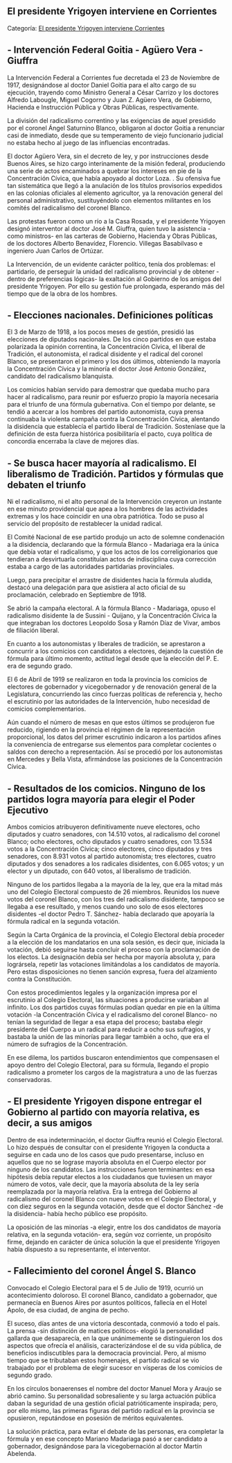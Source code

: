 ## El presidente Yrigoyen interviene en Corrientes

Categoría: [El presidente Yrigoyen interviene Corrientes](http://descubrircorrientes.com.ar/2012/index.php/3875-corrientes-en-la-familia-argentina-1870-a-la-actualidad/de-juan-ramon-vidal-a-benjamin-solano-gonzalez-1909-1929/gobierno-de-mariano-indalecio-loza/el-presidente-yrigoyen-interviene-corrientes)

## **\- Intervención Federal Goitia - Agüero Vera - Giuffra**

La Intervención Federal a Corrientes fue decretada el 23 de Noviembre de 1917, designándose al doctor Daniel Goitia para el alto cargo de su ejecución, trayendo como Ministro General a César Carrizo y los doctores Alfredo Labougle, Miguel Cogorno y Juan Z. Agüero Vera, de Gobierno, Hacienda e Instrucción Pública y Obras Públicas, respectivamente.

La división del radicalismo correntino y las exigencias de aquel presidido por el coronel Ángel Saturnino Blanco, obligaron al doctor Goitia a renunciar casi de inmediato, desde que su temperamento de viejo funcionario judicial no estaba hecho al juego de las influencias encontradas.

El doctor Agüero Vera, sin el decreto de ley, y por instrucciones desde Buenos Aires, se hizo cargo interinamente de la misión federal, produciendo una serie de actos encaminados a quebrar los intereses en pie de la Concentración Cívica, que había apoyado al doctor Loza. . Su ofensiva fue tan sistemática que llegó a la anulación de los títulos provisorios expedidos en las colonias oficiales al elemento agricultor, ya la renovación general del personal administrativo, sustituyéndolo con elementos militantes en los comités del radicalismo del coronel Blanco.

Las protestas fueron como un río a la Casa Rosada, y el presidente Yrigoyen designó interventor al doctor José M. Giuffra, quien tuvo la asistencia -como ministros- en las carteras de Gobierno, Hacienda y Obras Públicas, de los doctores Alberto Benavídez, Florencio. Villegas Basabilvaso e ingeniero Juan Carlos de Ortúzar.

La Intervención, de un evidente carácter político, tenía dos problemas: el partidario, de perseguir la unidad del radicalismo provincial y de obtener -dentro de preferencias lógicas- la exaltación al Gobierno de los amigos del presidente Yrigoyen. Por ello su gestión fue prolongada, esperando más del tiempo que de la obra de los hombres.

## **\- Elecciones nacionales. Definiciones políticas**

El 3 de Marzo de 1918, a los pocos meses de gestión, presidió las elecciones de diputados nacionales. De los cinco partidos en que estaba polarizada la opinión correntina, la Concentración Cívica, el liberal de Tradición, el autonomista, el radical disidente y el radical del coronel Blanco, se presentaron el primero y los dos últimos, obteniendo la mayoría la Concentración Cívica y la minoría el doctor José Antonio González, candidato del radicalismo blanquista.

Los comicios habían servido para demostrar que quedaba mucho para hacer al radicalismo, para reunir por esfuerzo propio la mayoría necesaria para el triunfo de una fórmula gubernativa. Con el tiempo por delante, se tendió a acercar a los hombres del partido autonomista, cuya prensa continuaba la violenta campaña contra la Concentración Cívica, alentando la disidencia que establecía el partido liberal de Tradición. Sosteníase que la definición de esta fuerza histórica posibilitaría el pacto, cuya política de concordia encerraba la clave de mejores días.

## **\- Se busca hacer mayoría al radicalismo. El liberalismo de Tradición. Partidos y fórmulas que debaten el triunfo**

Ni el radicalismo, ni el alto personal de la Intervención creyeron un instante en ese minuto providencial que apea a los hombres de las actividades extremas y los hace coincidir en una obra patriótica. Todo se puso al servicio del propósito de restablecer la unidad radical.

El Comité Nacional de ese partido produjo un acto de solemne condenación a la disidencia, declarando que la fórmula Blanco - Madariaga era la única que debía votar el radicalismo, y que los actos de los correligionarios que tendieran a desvirtuarla constituían actos de indisciplina cuya corrección estaba a cargo de las autoridades partidarias provinciales.

Luego, para precipitar el arrastre de disidentes hacia la fórmula aludida, destacó una delegación para que asistiera al acto oficial de su proclamación, celebrado en Septiembre de 1918.

Se abrió la campaña electoral. A la fórmula Blanco - Madariaga, opuso el radicalismo disidente la de Sussini - Quijano, y la Concentración Cívica la que integraban los doctores Leopoldo Sosa y Ramón Díaz de Vivar, ambos de filiación liberal.

En cuanto a los autonomistas y liberales de tradición, se aprestaron a concurrir a los comicios con candidatos a electores, dejando la cuestión de fórmula para último momento, actitud legal desde que la elección del P. E. era de segundo grado.

El 6 de Abril de 1919 se realizaron en toda la provincia los comicios de electores de gobernador y vicegobernador y de renovación general de la Legislatura, concurriendo las cinco fuerzas políticas de referencia y, hecho el escrutinio por las autoridades de la Intervención, hubo necesidad de comicios complementarios.

Aún cuando el número de mesas en que estos últimos se produjeron fue reducido, rigiendo en la provincia el régimen de la representación proporcional, los datos del primer escrutinio indicaron a los partidos afines la conveniencia de entregarse sus elementos para completar cocientes o saldos con derecho a representación. Así se procedió por los autonomistas en Mercedes y Bella Vista, afirmándose las posiciones de la Concentración Cívica.

## **\- Resultados de los comicios. Ninguno de los partidos logra mayoría para elegir el Poder Ejecutivo**

Ambos comicios atribuyeron definitivamente nueve electores, ocho diputados y cuatro senadores, con 14.510 votos, al radicalismo del coronel Blanco; ocho electores, ocho diputados y cuatro senadores, con 13.534 votos a la Concentración Cívica; cinco electores, cinco diputados y tres senadores, con 8.931 votos al partido autonomista; tres electores, cuatro diputados y dos senadores a los radicales disidentes, con 6.065 votos; y un elector y un diputado, con 640 votos, al liberalismo de tradición.

Ninguno de los partidos llegaba a la mayoría de la ley, que era la mitad más uno del Colegio Electoral compuesto de 26 miembros. Reunidos los nueve votos del coronel Blanco, con los tres del radicalismo disidente, tampoco se llegaba a ese resultado, y menos cuando uno solo de esos electores disidentes -el doctor Pedro T. Sánchez- había declarado que apoyaría la fórmula radical en la segunda votación.

Según la Carta Orgánica de la provincia, el Colegio Electoral debía proceder a la elección de los mandatarios en una sola sesión, es decir que, iniciada la votación, debió seguirse hasta concluir el proceso con la proclamación de los electos. La designación debía ser hecha por mayoría absoluta y, para logrársela, repetir las votaciones limitándolas a los candidatos de mayoría. Pero estas disposiciones no tienen sanción expresa, fuera del alzamiento contra la Constitución.

Con estos procedimientos legales y la organización impresa por el escrutinio al Colegio Electoral, las situaciones a producirse variaban al infinito. Los dos partidos cuyas fórmulas podían quedar en pie en la última votación -la Concentración Cívica y el radicalismo del coronel Blanco- no tenían la seguridad de llegar a esa etapa del proceso; bastaba elegir presidente del Cuerpo a un radical para reducir a ocho sus sufragios, y bastaba la unión de las minorías para llegar también a ocho, que era el número de sufragios de la Concentración.

En ese dilema, los partidos buscaron entendimientos que compensasen el apoyo dentro del Colegio Electoral, para su fórmula, llegando el propio radicalismo a prometer los cargos de la magistratura a uno de las fuerzas conservadoras.

## **\- El presidente Yrigoyen dispone entregar el Gobierno al partido con mayoría relativa, es decir, a sus amigos**

Dentro de esa indeterminación, el doctor Giuffra reunió el Colegio Electoral. Lo hizo después de consultar con el presidente Yrigoyen la conducta a seguirse en cada uno de los casos que pudo presentarse, incluso en aquellos que no se lograse mayoría absoluta en el Cuerpo elector por ninguno de los candidatos. Las instrucciones fueron terminantes: en esa hipótesis debía reputar electos a los ciudadanos que tuviesen un mayor número de votos, vale decir, que la mayoría absoluta de la ley sería reemplazada por la mayoría relativa. Era la entrega del Gobierno al radicalismo del coronel Blanco con nueve votos en el Colegio Electoral, y con diez seguros en la segunda votación, desde que el doctor Sánchez -de la disidencia- había hecho público ese propósito.

La oposición de las minorías -a elegir, entre los dos candidatos de mayoría relativa, en la segunda votación- era, según voz corriente, un propósito firme, dejando en carácter de única solución la que el presidente Yrigoyen había dispuesto a su representante, el interventor.

## **\- Fallecimiento del coronel Ángel S. Blanco**

Convocado el Colegio Electoral para el 5 de Julio de 1919, ocurrió un acontecimiento doloroso. El coronel Blanco, candidato a gobernador, que permanecía en Buenos Aires por asuntos políticos, fallecía en el Hotel Apolo, de esa ciudad, de angina de pecho.

El suceso, días antes de una victoria descontada, conmovió a todo el país. La prensa -sin distinción de matices políticos- elogió la personalidad gallarda que desaparecía, en la que unánimemente se distinguieron los dos aspectos que ofrecía el análisis, caracterizándose el de su vida pública, de beneficios indiscutibles para la democracia provincial. Pero, al mismo tiempo que se tributaban estos homenajes, el partido radical se vio trabajado por el problema de elegir sucesor en vísperas de los comicios de segundo grado.

En los círculos bonaerenses el nombre del doctor Manuel Mora y Araujo se abrió camino. Su personalidad sobresaliente y su larga actuación pública daban la seguridad de una gestión oficial patrióticamente inspirada; pero, por ello mismo, las primeras figuras del partido radical en la provincia se opusieron, reputándose en posesión de méritos equivalentes.

La solución práctica, para evitar el debate de las personas, era completar la fórmula y en ese concepto Mariano Madariaga pasó a ser candidato a gobernador, designándose para la vicegobernación al doctor Martín Abelenda.